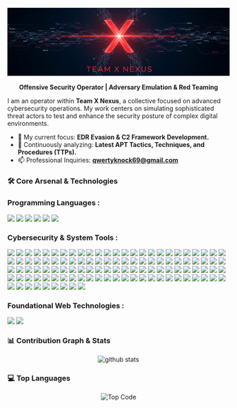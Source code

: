 <p align="center">
  <img src="https://github.com/zxhell27/zxhell27/blob/main/Team%20X%20Nexus.png" alt="Team X Nexus Advanced Banner"/>
</p>
<div align="center">
  
**Offensive Security Operator | Adversary Emulation & Red Teaming**

</div>

I am an operator within **Team X Nexus**, a collective focused on advanced cybersecurity operations. My work centers on simulating sophisticated threat actors to test and enhance the security posture of complex digital environments.

- 🔭 My current focus: **EDR Evasion & C2 Framework Development.**
- 🌱 Continuously analyzing: **Latest APT Tactics, Techniques, and Procedures (TTPs).**
- 📫 Professional Inquiries: **qwertyknock69@gmail.com**
### 🛠️ Core Arsenal & Technologies
<p align="center">
  
  ### Programming Languages :
  <img src="https://img.shields.io/badge/Python-3776AB?style=for-the-badge&logo=python&logoColor=white"/> <img src="https://img.shields.io/badge/Go-00ADD8?style=for-the-badge&logo=go&logoColor=white"/> <img src="https://img.shields.io/badge/C%2B%2B-00599C?style=for-the-badge&logo=c%2B%2B&logoColor=white"/> <img src="https://img.shields.io/badge/PHP-777BB4?style=for-the-badge&logo=php&logoColor=white"/> <img src="https://img.shields.io/badge/JavaScript-F7DF1E?style=for-the-badge&logo=javascript&logoColor=black"/> <img src="https://img.shields.io/badge/Lua-2C2D72?style=for-the-badge&logo=lua&logoColor=white"/>
  
  ### Cybersecurity & System Tools :
 <img src="https://img.shields.io/badge/Kali%20Linux-26A4E2?style=for-the-badge&logo=kalilinux&logoColor=white"/> <img src="https://img.shields.io/badge/Burp%20Suite-FF6600?style=for-the-badge&logo=burpsuite&logoColor=white"/> <img src="https://img.shields.io/badge/Nmap-FF6F61?style=for-the-badge&logo=nmap&logoColor=white"/> <img src="https://img.shields.io/badge/PowerShell-5391FE?style=for-the-badge&logo=powershell&logoColor=white"/> <img src="https://img.shields.io/badge/Docker-2496ED?style=for-the-badge&logo=docker&logoColor=white"/>
<img src="https://img.shields.io/badge/Metasploit-000000?style=for-the-badge&logo=metasploit&logoColor=white"/> <img src="https://img.shields.io/badge/Wireshark-1679A7?style=for-the-badge&logo=wireshark&logoColor=white"/> <img src="https://img.shields.io/badge/Aircrack-ng-0077B5?style=for-the-badge&logo=aircrack-ng&logoColor=white"/> <img src="https://img.shields.io/badge/Hydra-F9A825?style=for-the-badge&logo=&logoColor=white&labelColor=black"/> <img src="https://img.shields.io/badge/John%20the%20Ripper-grey?style=for-the-badge&logo=&logoColor=white&labelColor=black"/>
<img src="https://img.shields.io/badge/SQLMap-228B22?style=for-the-badge&logo=sqlmap&logoColor=white"/> <img src="https://img.shields.io/badge/OWASP%20ZAP-1E88E5?style=for-the-badge&logo=owasp&logoColor=white"/> <img src="https://img.shields.io/badge/Nikto-000000?style=for-the-badge&logo=&logoColor=white&labelColor=black"/> <img src="https://img.shields.io/badge/WPSCAN-3498DB?style=for-the-badge&logo=wpscan&logoColor=white"/> <img src="https://img.shields.io/badge/dirb-000000?style=for-the-badge&logo=&logoColor=white&labelColor=black"/>
<img src="https://img.shields.io/badge/gobuster-grey?style=for-the-badge&logo=&logoColor=white&labelColor=black"/> <img src="https://img.shields.io/badge/FFuF-blue?style=for-the-badge&logo=&logoColor=white&labelColor=black"/> <img src="https://img.shields.io/badge/Nessus-E44D26?style=for-the-badge&logo=nessus&logoColor=white"/> <img src="https://img.shields.io/badge/OpenVAS-8BC34A?style=for-the-badge&logo=openvas&logoColor=white"/> <img src="https://img.shields.io/badge/Lynis-yellow?style=for-the-badge&logo=&logoColor=black&labelColor=black"/>
<img src="https://img.shields.io/badge/Checksec-brightgreen?style=for-the-badge&logo=&logoColor=black&labelColor=black"/> <img src="https://img.shields.io/badge/Trivy-white?style=for-the-badge&logo=aquasecurity&logoColor=blue"/> <img src="https://img.shields.io/badge/Nuclei-orange?style=for-the-badge&logo=&logoColor=white&labelColor=black"/> <img src="https://img.shields.io/badge/Impacket-blueviolet?style=for-the-badge&logo=&logoColor=white&labelColor=black"/> <img src="https://img.shields.io/badge/Responder-black?style=for-the-badge&logo=&logoColor=white&labelColor=white"/>
<img src="https://img.shields.io/badge/BloodHound-900C3F?style=for-the-badge&logo=bloodhound&logoColor=white"/> <img src="https://img.shields.io/badge/CrackMapExec-darkred?style=for-the-badge&logo=&logoColor=white&labelColor=black"/> <img src="https://img.shields.io/badge/Empire-black?style=for-the-badge&logo=&logoColor=white&labelColor=white"/> <img src="https://img.shields.io/badge/Pupy-darkgrey?style=for-the-badge&logo=&logoColor=white&labelColor=black"/> <img src="https://img.shields.io/badge/Cobalt%20Strike-navy?style=for-the-badge&logo=&logoColor=white&labelColor=white"/>
<img src="https://img.shields.io/badge/Maltego-F5821F?style=for-the-badge&logo=maltego&logoColor=white"/> <img src="https://img.shields.io/badge/theHarvester-000000?style=for-the-badge&logo=&logoColor=white&labelColor=black"/> <img src="https://img.shields.io/badge/Recon-ng-980000?style=for-the-badge&logo=&logoColor=white&labelColor=black"/> <img src="https://img.shields.io/badge/Shodan-2E8B57?style=for-the-badge&logo=shodan&logoColor=white"/> <img src="https://img.shields.io/badge/Masscan-000000?style=for-the-badge&logo=&logoColor=white&labelColor=black"/>
<img src="https://img.shields.io/badge/Amass-37474F?style=for-the-badge&logo=&logoColor=white&labelColor=black"/> <img src="https://img.shields.io/badge/Sublist3r-03A9F4?style=for-the-badge&logo=&logoColor=white&labelColor=black"/> <img src="https://img.shields.io/badge/Knockpy-800080?style=for-the-badge&logo=&logoColor=white&labelColor=black"/> <img src="https://img.shields.io/badge/Aquatone-2E7D32?style=for-the-badge&logo=&logoColor=white&labelColor=black"/> <img src="https://img.shields.io/badge/EyeWitness-008B8B?style=for-the-badge&logo=&logoColor=white&labelColor=black"/>
<img src="https://img.shields.io/badge/Burp%20Collaborator-orange?style=for-the-badge&logo=portswigger&logoColor=white"/> <img src="https://img.shields.io/badge/Netcat-black?style=for-the-badge&logo=&logoColor=white&labelColor=white"/> <img src="https://img.shields.io/badge/Socat-black?style=for-the-badge&logo=&logoColor=white&labelColor=white"/> <img src="https://img.shields.io/badge/tmux-34AEFE?style=for-the-badge&logo=tmux&logoColor=white"/> <img src="https://img.shields.io/badge/GDB-000000?style=for-the-badge&logo=gnu&logoColor=white"/>
<img src="https://img.shields.io/badge/IDA%20Pro-0479A8?style=for-the-badge&logo=&logoColor=white&labelColor=black"/> <img src="https://img.shields.io/badge/Radare2-000000?style=for-the-badge&logo=radare2&logoColor=white"/> <img src="https://img.shields.io/badge/Volatility-2196F3?style=for-the-badge&logo=&logoColor=white&labelColor=black"/> <img src="https://img.shields.io/badge/Autopsy-black?style=for-the-badge&logo=&logoColor=white&labelColor=white"/> <img src="https://img.shields.io/badge/FTK-black?style=for-the-badge&logo=&logoColor=white&labelColor=white"/>
<img src="https://img.shields.io/badge/tcpdump-000000?style=for-the-badge&logo=&logoColor=white&labelColor=black"/> <img src="https://img.shields.io/badge/Hping-000000?style=for-the-badge&logo=&logoColor=white&labelColor=black"/> <img src="https://img.shields.io/badge/Scapy-000000?style=for-the-badge&logo=scapy&logoColor=white"/> <img src="https://img.shields.io/badge/YARA-000000?style=for-the-badge&logo=&logoColor=white&labelColor=black"/> <img src="https://img.shields.io/badge/Suricata-F44336?style=for-the-badge&logo=suricata&logoColor=white"/>
<img src="https://img.shields.io/badge/Zeek-(Bro)-2196F3?style=for-the-badge&logo=&logoColor=white&labelColor=black"/> <img src="https://img.shields.io/badge/OSSEC-00897B?style=for-the-badge&logo=&logoColor=white&labelColor=black"/> <img src="https://img.shields.io/badge/Snort-FF6F61?style=for-the-badge&logo=snort&logoColor=white"/> <img src="https://img.shields.io/badge/Fail2ban-grey?style=for-the-badge&logo=&logoColor=white&labelColor=black"/> <img src="https://img.shields.io/badge/OpenSSH-white?style=for-the-badge&logo=openssh&logoColor=black"/>
<img src="https://img.shields.io/badge/GPG-4169E1?style=for-the-badge&logo=gnuprivacyguard&logoColor=white"/> <img src="https://img.shields.io/badge/Tor-7829A3?style=for-the-badge&logo=torbrowser&logoColor=white"/> <img src="https://img.shields.io/badge/ProxyChains-grey?style=for-the-badge&logo=&logoColor=white&labelColor=black"/> <img src="https://img.shields.io/badge/Veil-Framework-black?style=for-the-badge&logo=&logoColor=white&labelColor=white"/> <img src="https://img.shields.io/badge/Social-Engineer%20Toolkit-black?style=for-the-badge&logo=&logoColor=white&labelColor=white"/>
<img src="https://img.shields.io/badge/Bettercap-black?style=for-the-badge&logo=&logoColor=white&labelColor=white"/> <img src="https://img.shields.io/badge/MITMf-black?style=for-the-badge&logo=&logoColor=white&labelColor=white"/> <img src="https://img.shields.io/badge/SSLstrip-black?style=for-the-badge&logo=&logoColor=white&labelColor=white"/> <img src="https://img.shields.io/badge/tcpdump-cli-black?style=for-the-badge&logo=&logoColor=white&labelColor=black"/>
<img src="https://img.shields.io/badge/Ncat-(Netcat%20Improved)-black?style=for-the-badge&logo=&logoColor=white&labelColor=black"/> <img src="https://img.shields.io/badge/Cryptool-000000?style=for-the-badge&logo=&logoColor=white&labelColor=black"/> <img src="https://img.shields.io/badge/Hashcat-DDDDDD?style=for-the-badge&logo=hashcat&logoColor=black"/> <img src="https://img.shields.io/badge/Ophcrack-black?style=for-the-badge&logo=&logoColor=white&labelColor=white"/> <img src="https://img.shields.io/badge/RainbowCrack-black?style=for-the-badge&logo=&logoColor=white&labelColor=white"/>
<img src="https://img.shields.io/badge/Autorecon-17202A?style=for-the-badge&logo=&logoColor=white&labelColor=white"/> <img src="https://img.shields.io/badge/Enum4Linux-black?style=for-the-badge&logo=&logoColor=white&labelColor=white"/> <img src="https://img.shields.io/badge/SecLists-black?style=for-the-badge&logo=&logoColor=white&labelColor=white"/> <img src="https://img.shields.io/badge/PayloadsAllTheThings-black?style=for-the-badge&logo=&logoColor=white&labelColor=white"/> <img src="https://img.shields.io/badge/LinEnum-black?style=for-the-badge&logo=&logoColor=white&labelColor=white"/>
<img src="https://img.shields.io/badge/WinPEAS-black?style=for-the-badge&logo=&logoColor=white&labelColor=white"/> <img src="https://img.shields.io/badge/PowerUp-black?style=for-the-badge&logo=&logoColor=white&labelColor=white"/> <img src="https://img.shields.io/badge/Ruler-black?style=for-the-badge&logo=&logoColor=white&labelColor=white"/> <img src="https://img.shields.io/badge/BloodHound.py-900C3F?style=for-the-badge&logo=python&logoColor=white"/> <img src="https://img.shields.io/badge/ADFind-black?style=for-the-badge&logo=&logoColor=white&labelColor=white"/>
<img src="https://img.shields.io/badge/Mimikatz-black?style=for-the-badge&logo=&logoColor=white&labelColor=white"/> <img src="https://img.shields.io/badge/Psexec-black?style=for-the-badge&logo=&logoColor=white&labelColor=white"/> <img src="https://img.shields.io/badge/WMI-Explorer-black?style=for-the-badge&logo=&logoColor=white&labelColor=white"/> <img src="https://img.shields.io/badge/Sysinternals%20Suite-black?style=for-the-badge&logo=&logoColor=white&labelColor=white"/> <img src="https://img.shields.io/badge/IDA%20Free-0479A8?style=for-the-badge&logo=&logoColor=white&labelColor=black"/>
<img src="https://img.shields.io/badge/Ghidra-black?style=for-the-badge&logo=&logoColor=white&labelColor=white"/> <img src="https://img.shields.io/badge/x64dbg-black?style=for-the-badge&logo=&logoColor=white&labelColor=white"/> <img src="https://img.shields.io/badge/OllyDbg-black?style=for-the-badge&logo=&logoColor=white&labelColor=white"/> <img src="https://img.shields.io/badge/Immunity%20Debugger-black?style=for-the-badge&logo=&logoColor=white&labelColor=white"/> <img src="https://img.shields.io/badge/Binwalk-black?style=for-the-badge&logo=&logoColor=white&labelColor=white"/>
<img src="https://img.shields.io/badge/Firmware%20Analysis%20Kit-black?style=for-the-badge&logo=&logoColor=white&labelColor=white"/> <img src="https://img.shields.io/badge/Bintray-black?style=for-the-badge&logo=bintray&logoColor=white"/> <img src="https://img.shields.io/badge/Cutter-black?style=for-the-badge&logo=radare2&logoColor=white"/> <img src="https://img.shields.io/badge/Voltron-black?style=for-the-badge&logo=&logoColor=white&labelColor=white"/> <img src="https://img.shields.io/badge/Rekall-Framework-black?style=for-the-badge&logo=python&logoColor=white"/>
<img src="https://img.shields.io/badge/The%20Art%20of%20Hacking-black?style=for-the-badge&logo=&logoColor=white&labelColor=white"/> <img src="https://img.shields.io/badge/BlackArch-Linux-black?style=for-the-badge&logo=archlinux&logoColor=white"/> <img src="https://img.shields.io/badge/Parrot%20Security-black?style=for-the-badge&logo=parrotsecurity&logoColor=white"/> <img src="https://img.shields.io/badge/Pentoo-Linux-black?style=for-the-badge&logo=&logoColor=white&labelColor=black"/> <img src="https://img.shields.io/badge/ArchStrike-black?style=for-the-badge&logo=archlinux&logoColor=white"/>
<img src="https://img.shields.io/badge/OWASP-black?style=for-the-badge&logo=owasp&logoColor=white"/> <img src="https://img.shields.io/badge/SANS%20Institute-black?style=for-the-badge&logo=&logoColor=white&labelColor=white"/> <img src="https://img.shields.io/badge/NIST-black?style=for-the-badge&logo=nist&logoColor=white"/> <img src="https://img.shields.io/badge/CISA-black?style=for-the-badge&logo=cisa&logoColor=white"/> <img src="https://img.shields.io/badge/CERT-black?style=for-the-badge&logo=&logoColor=white&labelColor=white"/>
  
  ### Foundational Web Technologies :
  <img src="https://img.shields.io/badge/HTML5-E34F26?style=for-the-badge&logo=html5&logoColor=white"/> <img src="https://img.shields.io/badge/CSS3-1572B6?style=for-the-badge&logo=css3&logoColor=white"/>
</p>

### 📊 Contribution Graph & Stats
<p align="center">
  <img align="center" src="https://github-readme-stats.vercel.app/api?username=Zxhell27&show_icons=true&locale=en&theme=tokyonight" alt="github stats" />
</p>

### 💻 Top Languages
<p align="center">
  <img align="center" src="https://github-readme-stats.vercel.app/api/top-langs/?username=Zxhell27&amp;layout=compact&amp;theme=tokyonight" alt="Top Code" />
</p>

